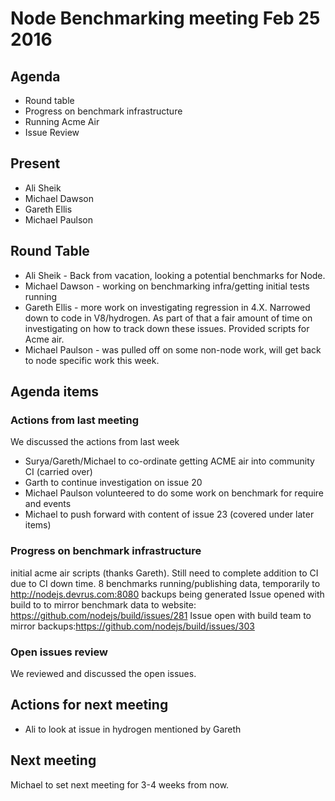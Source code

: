 # Node Benchmarking meeting Feb 25 2016

## Agenda

* Round table
* Progress on benchmark infrastructure
* Running Acme Air
* Issue Review

## Present

* Ali Sheik
* Michael Dawson
* Gareth Ellis
* Michael Paulson

## Round Table

* Ali Sheik - Back from vacation, looking a potential benchmarks for Node.
* Michael Dawson - working on benchmarking infra/getting initial tests running
* Gareth Ellis - more work on investigating regression in 4.X.  Narrowed down to code in V8/hydrogen.  As part of that a fair amount of time on investigating on how to track down these issues.  Provided scripts for Acme air.
* Michael Paulson - was pulled off on some non-node work, will get back to node specific work this week.

## Agenda items

### Actions from last meeting
We discussed the actions from last week

* Surya/Gareth/Michael to co-ordinate getting ACME air into community CI (carried over)
* Garth to continue investigation on issue 20
* Michael Paulson volunteered to do some work on benchmark for require and events
* Michael to push forward with content of issue 23 (covered under later items)

### Progress on benchmark infrastructure

initial acme air scripts (thanks Gareth).  Still need to complete addition to CI due to CI down time.
8 benchmarks running/publishing data, temporarily to http://nodejs.devrus.com:8080
backups being generated
Issue opened with build to to mirror benchmark data to website: https://github.com/nodejs/build/issues/281
Issue open with build team to mirror backups:https://github.com/nodejs/build/issues/303

### Open issues review

We reviewed and discussed the open issues.

## Actions for next meeting
* Ali to look at issue in hydrogen mentioned by Gareth

## Next meeting

Michael to set next meeting for 3-4 weeks from now.

